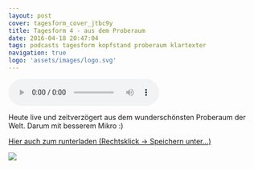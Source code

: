```yaml
---
layout: post
cover: tagesform_cover_jtbc9y
title: Tagesform 4 - aus dem Proberaum
date: 2016-04-18 20:47:04
tags: podcasts tagesform kopfstand proberaum klartexter
navigation: true
logo: 'assets/images/logo.svg'
---
```


<audio controls>
  <source src="https://s3.eu-central-1.amazonaws.com/tagesform/tagesform_4.mp3" type="audio/mpeg">
</audio><br>

Heute live und zeitverzögert aus dem wunderschönsten Proberaum der Welt. Darum mit besserem Mikro :)


<!-- more -->

[Hier auch zum runterladen (Rechtsklick -> Speichern unter...)](https://s3.eu-central-1.amazonaws.com/tagesform/tagesform_4.mp3)

<img src="http://res.cloudinary.com/xiphe/image/upload/c_scale,w_800/v1461016398/FullSizeRender_2_dx8nc7.jpg">


